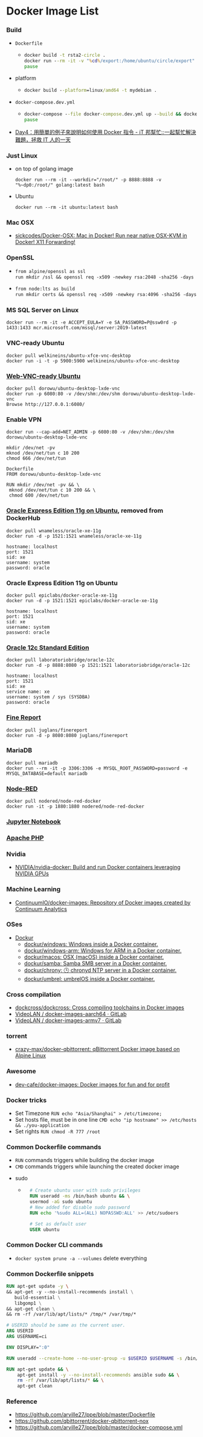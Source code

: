 Docker Image List
=================
### Build
- `Dockerfile`
  - ```bat
    docker build -t rsta2-circle .
    docker run --rm -it -v "%cd%/export:/home/ubuntu/circle/export" rsta2-circle
    pause
    ```
- platform
  - ```bat
    docker build --platform=linux/amd64 -t mydebian .
    ```
- `docker-compose.dev.yml`
  - ```bat
    docker-compose --file docker-compose.dev.yml up --build && docker-compose --file docker-compose.dev.yml down
    pause
    ```
- [Day4：用簡單的例子來說明如何使用 Docker 指令 - iT 邦幫忙::一起幫忙解決難題，拯救 IT 人的一天](https://ithelp.ithome.com.tw/articles/10190921)
### Just Linux
- on top of golang image
  ```
  docker run --rm -it --workdir="/root/" -p 8888:8888 -v "%~dp0:/root/" golang:latest bash
  ```
- Ubuntu
  ```
  docker run --rm -it ubuntu:latest bash
  ```

### Mac OSX
- [sickcodes/Docker-OSX: Mac in Docker! Run near native OSX-KVM in Docker! X11 Forwarding!](https://github.com/sickcodes/Docker-OSX)

### OpenSSL
- ```Dockerfile
  from alpine/openssl as ssl
  run mkdir /ssl && openssl req -x509 -newkey rsa:2048 -sha256 -days 36500 -nodes -keyout /ssl/key -out /ssl/cert -subj '/CN=hubs'
  ```
- ```Dockerfile
  from node:lts as build
  run mkdir certs && openssl req -x509 -newkey rsa:4096 -sha256 -days 36500 -nodes -keyout certs/key.pem -out certs/cert.pem -subj '/CN=dialog'
  ```
### MS SQL Server on Linux
```
docker run --rm -it -e ACCEPT_EULA=Y -e SA_PASSWORD=P@ssw0rd -p 1433:1433 mcr.microsoft.com/mssql/server:2019-latest
```

### VNC-ready Ubuntu
```
docker pull welkineins/ubuntu-xfce-vnc-desktop
docker run -i -t -p 5900:5900 welkineins/ubuntu-xfce-vnc-desktop
```
### [Web-VNC-ready Ubuntu](https://github.com/fcwu/docker-ubuntu-vnc-desktop)
```
docker pull dorowu/ubuntu-desktop-lxde-vnc
docker run -p 6080:80 -v /dev/shm:/dev/shm dorowu/ubuntu-desktop-lxde-vnc
Browse http://127.0.0.1:6080/
```

### Enable VPN
````
docker run --cap-add=NET_ADMIN -p 6080:80 -v /dev/shm:/dev/shm dorowu/ubuntu-desktop-lxde-vnc

mkdir /dev/net -pv
mknod /dev/net/tun c 10 200
chmod 666 /dev/net/tun

Dockerfile
FROM dorowu/ubuntu-desktop-lxde-vnc

RUN mkdir /dev/net -pv && \
 mknod /dev/net/tun c 10 200 && \
 chmod 600 /dev/net/tun
````

### [Oracle Express Edition 11g on Ubuntu](https://github.com/wnameless/docker-oracle-xe-11g), removed from DockerHub
```
docker pull wnameless/oracle-xe-11g
docker run -d -p 1521:1521 wnameless/oracle-xe-11g

hostname: localhost
port: 1521
sid: xe
username: system
password: oracle
```

### Oracle Express Edition 11g on Ubuntu
```
docker pull epiclabs/docker-oracle-xe-11g
docker run -d -p 1521:1521 epiclabs/docker-oracle-xe-11g

hostname: localhost
port: 1521
sid: xe
username: system
password: oracle
```
### [Oracle 12c Standard Edition](https://hub.docker.com/r/laboratoriobridge/oracle-12c)
```
docker pull laboratoriobridge/oracle-12c
docker run -d -p 8888:8080 -p 1521:1521 laboratoriobridge/oracle-12c

hostname: localhost
port: 1521
sid: xe
service name: xe
username: system / sys (SYSDBA)
password: oracle
```

### [Fine Report](https://github.com/juglans/finereport)
```
docker pull juglans/finereport
docker run -d -p 8080:8080 juglans/finereport
```

### MariaDB
```
docker pull mariadb
docker run --rm -it -p 3306:3306 -e MYSQL_ROOT_PASSWORD=password -e MYSQL_DATABASE=default mariadb
```

### [Node-RED](https://nodered.org/)
```
docker pull nodered/node-red-docker
docker run -it -p 1880:1880 nodered/node-red-docker
````

### [Jupyter Notebook](https://github.com/dirkarnez/docker-jupyter-notebook)

### [Apache PHP](https://github.com/dirkarnez/docker-php-apache)

### Nvidia
- [NVIDIA/nvidia-docker: Build and run Docker containers leveraging NVIDIA GPUs](https://github.com/NVIDIA/nvidia-docker)

### Machine Learning
- [ContinuumIO/docker-images: Repository of Docker images created by Continuum Analytics](https://github.com/ContinuumIO/docker-images)

### OSes
- [Dockur](https://github.com/dockur)
	- [dockur/windows: Windows inside a Docker container.](https://github.com/dockur/windows)
	- [dockur/windows-arm: Windows for ARM in a Docker container.](https://github.com/dockur/windows-arm)
	- [dockur/macos: OSX (macOS) inside a Docker container.](https://github.com/dockur/macos)
	- [dockur/samba: Samba SMB server in a Docker container.](https://github.com/dockur/samba)
	- [dockur/chrony: 🕒 chronyd NTP server in a Docker container.](https://github.com/dockur/chrony)
	- [dockur/umbrel: umbrelOS inside a Docker container.](https://github.com/dockur/umbrel)

### Cross compilation
- [dockcross/dockcross: Cross compiling toolchains in Docker images](https://github.com/dockcross/dockcross)
- [VideoLAN / docker-images-aarch64 · GitLab](https://code.videolan.org/videolan/docker-images-aarch64)
- [VideoLAN / docker-images-armv7 · GitLab](https://code.videolan.org/videolan/docker-images-armv7)

### torrent
- [crazy-max/docker-qbittorrent: qBittorrent Docker image based on Alpine Linux](https://github.com/crazy-max/docker-qbittorrent)

### Awesome
- [dev-cafe/docker-images: Docker images for fun and for profit](https://github.com/dev-cafe/docker-images)

### Docker tricks
- Set Timezone `RUN echo "Asia/Shanghai" > /etc/timezone;` 
- Set hosts file, must be in one line `CMD echo "ip hostname" >> /etc/hosts && ./you-application`
- Set rights `RUN chmod -R 777 /root`

### Common Dockerfile commands
* `RUN` commands triggers while building the docker image
* `CMD` commands triggers while launching the created docker image
- sudo
	- ```Dockerfile
		# Create ubuntu user with sudo privileges
		RUN useradd -ms /bin/bash ubuntu && \
		usermod -aG sudo ubuntu
		# New added for disable sudo password
		RUN echo '%sudo ALL=(ALL) NOPASSWD:ALL' >> /etc/sudoers

		# Set as default user
		USER ubuntu
		```
### Common Docker CLI commands
 - `docker system prune -a --volumes` delete everything
 
### Common Dockerfile snippets
```Dockerfile
RUN apt-get update -y \ 
&& apt-get -y --no-install-recommends install \
   build-essential \
   libgomp1 \
&& apt-get clean \
&& rm -rf /var/lib/apt/lists/* /tmp/* /var/tmp/*
```
```Dockerfile
# USERID should be same as the current user.
ARG USERID
ARG USERNAME=ci

ENV DISPLAY=":0"

RUN useradd --create-home --no-user-group -u $USERID $USERNAME -s /bin/bash && adduser $USERNAME sudo

RUN apt-get update && \
	apt-get install -y --no-install-recommends ansible sudo && \
	rm -rf /var/lib/apt/lists/* && \
    apt-get clean 
```

### Reference
- https://github.com/arville27/ppe/blob/master/Dockerfile
- https://github.com/qbittorrent/docker-qbittorrent-nox
- https://github.com/arville27/ppe/blob/master/docker-compose.yml
